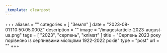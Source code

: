 ```yaml
---
_template: clearpost
---
```



+++
aliases = ""
categories = [ "Земля" ]
date = "2023-08-01T10:50:05.000Z"
description = ""
image = "/images/article-2023-august-ua.png"
tags = [ "2023", "серпень", "клiмат" ]
title = "Серпень 2023 року порівняно із серпневими місяцями 1922-2022 років"
type = "post"
url = ""
+++


